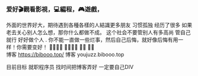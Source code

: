 
###  爱好🎬觀看影視，💻編程，🎮遊戲，
外面的世界好大，期待遇到各種各樣的人結識更多朋友
习惯孤独  经历了很多 如果老去关心别人怎么想，那你什么都做不成。
这个社会不要管别人有多高尚 管自己就行 好好做个人 .
你不能一直做一些烂事，然后自己后悔，就好像后悔有用一样！你需要变好！ 
🐷🐷🐷🐷    🐷🐷🐷🐷
     🐷🐷    🐷🐷                 
博客 https://bibooo.top/
 博客 youjuzz.bibooo.top      

目前目标 就职程序员 找时间把博客弄好 一定要自己DIV 
